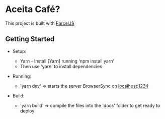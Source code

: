 # Aceita Café?
    
This project is built with [ParcelJS](https://parceljs.org/)

## Getting Started

- Setup:
    - Yarn - Install [Yarn] running 'npm install yarn'
    - Then use 'yarn' to install dependencies

- Running: 
    - 'yarn dev' => starts the server BrowserSync on [localhost:1234](hhtp://localhost:1234/)

- Build:
    - 'yarn build' => compile the files into the 'docs' folder to get ready to deploy
        
